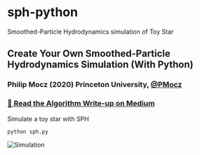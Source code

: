 # sph-python
Smoothed-Particle Hydrodynamics simulation of Toy Star

## Create Your Own Smoothed-Particle Hydrodynamics Simulation (With Python)

### Philip Mocz (2020) Princeton University, [@PMocz](https://twitter.com/PMocz)

### [📝 Read the Algorithm Write-up on Medium](https://philip-mocz.medium.com/create-your-own-smoothed-particle-hydrodynamics-simulation-with-python-76e1cec505f1)

Simulate a toy star with SPH


```
python sph.py
```

![Simulation](./sph.png)
